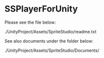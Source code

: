 SSPlayerForUnity
================

Please see the file below:

./UnityProject/Assets/SpriteStudio/readme.txt

See also documents under the folder below:

./UnityProject/Assets/SpriteStudio/Documents/
